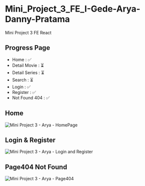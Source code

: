 # Mini_Project_3_FE_I-Gede-Arya-Danny-Pratama
Mini Project 3 FE React

## Progress Page
- Home : ✅
- Detail Movie : ⏳
- Detail Series : ⏳
- Search : ⏳
- Login : ✅
- Register : ✅
- Not Found 404 : ✅

## Home
![Mini Project 3 - Arya - HomePage](https://github.com/Frontend-OneSide-BRI/Mini_Project_3_FE_I-Gede-Arya-Danny-Pratama/assets/75374189/1c4fd6e3-94af-43af-83f2-6e960b8ee77e)


## Login & Register
![Mini Project 3 - Arya - Login and Register](https://github.com/Frontend-OneSide-BRI/Mini_Project_3_FE_I-Gede-Arya-Danny-Pratama/assets/75374189/6b0ce4bb-f74f-4810-b69f-57afc6b12544)


## Page404 Not Found
![Mini Project 3 - Arya - Page404](https://github.com/Frontend-OneSide-BRI/Mini_Project_3_FE_I-Gede-Arya-Danny-Pratama/assets/75374189/4e56071d-722d-4872-98ae-cc3e9cdd90bf)





